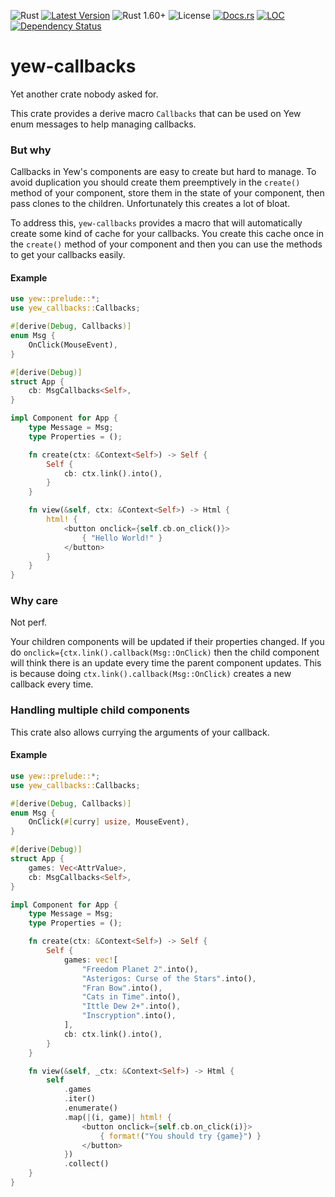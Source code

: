![Rust](https://github.com/cecton/yew-callbacks/actions/workflows/rust.yml/badge.svg)
[![Latest Version](https://img.shields.io/crates/v/yew-callbacks.svg)](https://crates.io/crates/yew-callbacks)
![Rust 1.60+](https://img.shields.io/badge/rust-1.60%2B-orange.svg)
![License](https://img.shields.io/crates/l/yew-callbacks)
[![Docs.rs](https://docs.rs/yew-callbacks/badge.svg)](https://docs.rs/yew-callbacks)
[![LOC](https://tokei.rs/b1/github/cecton/yew-callbacks)](https://github.com/cecton/yew-callbacks)
[![Dependency Status](https://deps.rs/repo/github/cecton/yew-callbacks/status.svg)](https://deps.rs/repo/github/cecton/yew-callbacks)

yew-callbacks
=============

<!-- cargo-rdme start -->

Yet another crate nobody asked for.

This crate provides a derive macro `Callbacks` that can be used on Yew enum messages to help
managing callbacks.

### But why

Callbacks in Yew's components are easy to create but hard to manage. To avoid duplication you
should create them preemptively in the `create()` method of your component, store them in the
state of your component, then pass clones to the children. Unfortunately this creates a lot of
bloat.

To address this, `yew-callbacks` provides a macro that will automatically create some kind of
cache for your callbacks. You create this cache once in the `create()` method of your component
and then you can use the methods to get your callbacks easily.

#### Example

```rust
use yew::prelude::*;
use yew_callbacks::Callbacks;

#[derive(Debug, Callbacks)]
enum Msg {
    OnClick(MouseEvent),
}

#[derive(Debug)]
struct App {
    cb: MsgCallbacks<Self>,
}

impl Component for App {
    type Message = Msg;
    type Properties = ();

    fn create(ctx: &Context<Self>) -> Self {
        Self {
            cb: ctx.link().into(),
        }
    }

    fn view(&self, ctx: &Context<Self>) -> Html {
        html! {
            <button onclick={self.cb.on_click()}>
                { "Hello World!" }
            </button>
        }
    }
}
```

### Why care

Not perf.

Your children components will be updated if their properties changed. If you do
`onclick={ctx.link().callback(Msg::OnClick)` then the child component will think there is an
update every time the parent component updates. This is because doing
`ctx.link().callback(Msg::OnClick)` creates a new callback every time.

### Handling multiple child components

This crate also allows currying the arguments of your callback.

#### Example

```rust
use yew::prelude::*;
use yew_callbacks::Callbacks;

#[derive(Debug, Callbacks)]
enum Msg {
    OnClick(#[curry] usize, MouseEvent),
}

#[derive(Debug)]
struct App {
    games: Vec<AttrValue>,
    cb: MsgCallbacks<Self>,
}

impl Component for App {
    type Message = Msg;
    type Properties = ();

    fn create(ctx: &Context<Self>) -> Self {
        Self {
            games: vec![
                "Freedom Planet 2".into(),
                "Asterigos: Curse of the Stars".into(),
                "Fran Bow".into(),
                "Cats in Time".into(),
                "Ittle Dew 2+".into(),
                "Inscryption".into(),
            ],
            cb: ctx.link().into(),
        }
    }

    fn view(&self, _ctx: &Context<Self>) -> Html {
        self
            .games
            .iter()
            .enumerate()
            .map(|(i, game)| html! {
                <button onclick={self.cb.on_click(i)}>
                    { format!("You should try {game}") }
                </button>
            })
            .collect()
    }
}
```

<!-- cargo-rdme end -->
